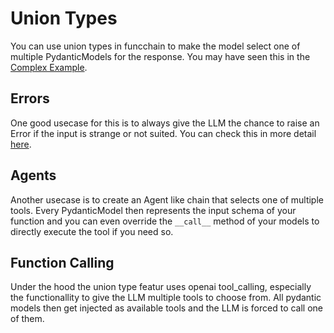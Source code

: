 # Union Types

You can use union types in funcchain to make the model select one of multiple PydanticModels for the response.
You may have seen this in the [Complex Example](../index.md#complex-example).

## Errors

One good usecase for this is to always give the LLM the chance to raise an Error if the input is strange or not suited. You can check this in more detail [here](errors.md).

## Agents

Another usecase is to create an Agent like chain that selects one of multiple tools.
Every PydanticModel then represents the input schema of your function and you can even override the `__call__` method of your models to directly execute the tool if you need so.

## Function Calling

Under the hood the union type featur uses openai tool_calling, especially the functionallity to give the LLM multiple tools to choose from.
All pydantic models then get injected as available tools and the LLM is forced to call one of them.
